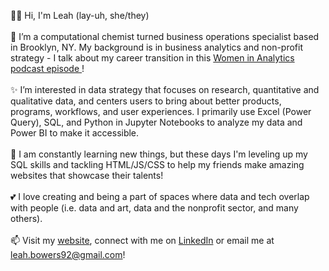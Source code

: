 👋🏼 Hi, I'm Leah (lay-uh, she/they)
<br>
<br>
🔷 I’m a computational chemist turned business operations specialist based in Brooklyn, NY. My background is in business analytics and non-profit strategy - I talk about my career transition in this <a href = "https://www.womeninanalytics.com/podcast-episodes/ep12" target="_blank"> Women in Analytics podcast episode </a>!
<br>
<br>
✨ I’m interested in data strategy that focuses on research, quantitative and qualitative data, and centers users to bring about better products, programs, workflows, and user experiences. I primarily use Excel (Power Query), SQL, and Python in Jupyter Notebooks to analyze my data and Power BI to make it accessible.
<br>
<br>
🌱 I am constantly learning new things, but these days I'm leveling up my SQL skills and tackling HTML/JS/CSS to help my friends make amazing websites that showcase their talents!
<br>
<br>
💕 I love creating and being a part of spaces where data and tech overlap with people (i.e. data and art, data and the nonprofit sector, and many others).
<br>
<br>
📫 Visit my <a href= "https://www.leahmrbowers.com/" target="_blank">website</a>, connect with me on <a href="https://www.linkedin.com/in/lmrb/" target="_blank">LinkedIn</a> or email me at leah.bowers92@gmail.com! 

